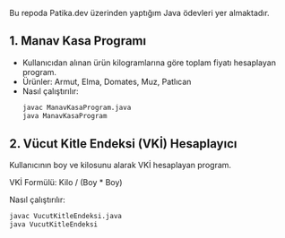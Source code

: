 Bu repoda Patika.dev üzerinden yaptığım Java ödevleri yer almaktadır.
## 1. Manav Kasa Programı

- Kullanıcıdan alınan ürün kilogramlarına göre toplam fiyatı hesaplayan program.
- Ürünler: Armut, Elma, Domates, Muz, Patlıcan
- Nasıl çalıştırılır:
  ```bash
  javac ManavKasaProgram.java
  java ManavKasaProgram


## 2. Vücut Kitle Endeksi (VKİ) Hesaplayıcı
Kullanıcının boy ve kilosunu alarak VKİ hesaplayan program.

VKİ Formülü: Kilo / (Boy * Boy)

Nasıl çalıştırılır:

```bash
javac VucutKitleEndeksi.java
java VucutKitleEndeksi
